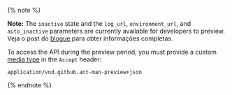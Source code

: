 {% note %}

**Note:** The `inactive` state and the `log_url`, `environment_url`, and `auto_inactive` parameters are currently available for developers to preview. Veja o post do [blogue](https://developer.github.com/changes/2016-04-06-deployment-and-deployment-status-enhancements) para obter informações completas.

To access the API during the preview period, you must provide a custom [media type](/v3/media) in the `Accept` header:

```
application/vnd.github.ant-man-preview+json
```

{% endnote %}
